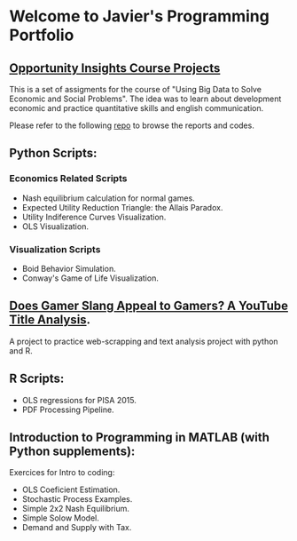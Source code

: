 # Welcome to Javier's Programming Portfolio

## [Opportunity Insights Course Projects](https://opportunityinsights.org/course/)

This is a set of assigments for the course of "Using Big Data to Solve Economic and Social Problems". The idea was to learn about development economic and practice quantitative skills and english communication.

Please refer to the following [repo](https://github.com/jjgecon/Opportunity-Insights-Cource-Projects) to browse the reports and codes. 

## Python Scripts:

### Economics Related Scripts

* Nash equilibrium calculation for normal games.
* Expected Utility Reduction Triangle: the Allais Paradox.
* Utility Indiference Curves Visualization.
* OLS Visualization.

### Visualization Scripts

* Boid Behavior Simulation.
* Conway's Game of Life Visualization.

## [Does Gamer Slang Appeal to Gamers? A YouTube Title Analysis](https://github.com/jjgecon/Does-Gamer-Slang-Appeal-to-Gamers).

A project to practice web-scrapping and text analysis project with python and R.

## R Scripts:

* OLS regressions for PISA 2015.
* PDF Processing Pipeline.

## Introduction to Programming in MATLAB (with Python supplements):

Exercices for Intro to coding:

* OLS Coeficient Estimation.
* Stochastic Process Examples.
* Simple 2x2 Nash Equilibrium.
* Simple Solow Model.
* Demand and Supply with Tax.
